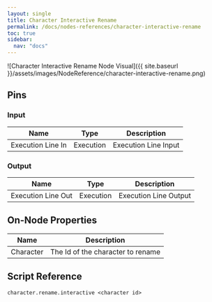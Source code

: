 ```yaml
---
layout: single
title: Character Interactive Rename
permalink: /docs/nodes-references/character-interactive-rename
toc: true
sidebar:
  nav: "docs"
---
```



![Character Interactive Rename Node Visual]({{ site.baseurl }}/assets/images/NodeReference/character-interactive-rename.png)

## Pins

### Input

| Name | Type | Description |
| --- | --- | --- |
| Execution Line In | Execution | Execution Line Input |

### Output

| Name | Type | Description |
| --- | --- | --- |
| Execution Line Out | Execution | Execution Line Output |

## On-Node Properties

| Name | Description |
| --- | --- |
| Character | The Id of the character to rename |

## Script Reference
```
character.rename.interactive <character id>
```